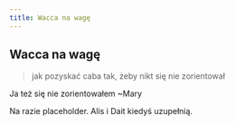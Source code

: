 ```yaml
---
title: Wacca na wagę
---
```


## Wacca na wagę

> jak pozyskać caba tak, żeby nikt się nie zorientował

Ja też się nie zorientowałem ~Mary

Na razie placeholder. Alis i Dait kiedyś uzupełnią.